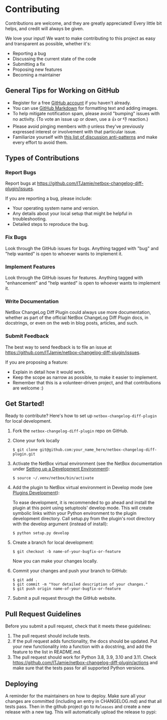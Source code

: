 # Contributing

Contributions are welcome, and they are greatly appreciated! Every little bit
helps, and credit will always be given.

We love your input! We want to make contributing to this project as easy and transparent as possible, whether it's:

- Reporting a bug
- Discussing the current state of the code
- Submitting a fix
- Proposing new features
- Becoming a maintainer

## General Tips for Working on GitHub

* Register for a free [GitHub account](https://github.com/signup) if you haven't already.
* You can use [GitHub Markdown](https://docs.github.com/en/get-started/writing-on-github/getting-started-with-writing-and-formatting-on-github/basic-writing-and-formatting-syntax) for formatting text and adding images.
* To help mitigate notification spam, please avoid "bumping" issues with no activity. (To vote an issue up or down, use a :thumbsup: or :thumbsdown: reaction.)
* Please avoid pinging members with `@` unless they've previously expressed interest or involvement with that particular issue.
* Familiarize yourself with [this list of discussion anti-patterns](https://github.com/bradfitz/issue-tracker-behaviors) and make every effort to avoid them.

## Types of Contributions

### Report Bugs

Report bugs at https://github.com/ITJamie/netbox-changelog-diff-plugin/issues.

If you are reporting a bug, please include:

* Your operating system name and version.
* Any details about your local setup that might be helpful in troubleshooting.
* Detailed steps to reproduce the bug.

### Fix Bugs

Look through the GitHub issues for bugs. Anything tagged with "bug" and "help
wanted" is open to whoever wants to implement it.

### Implement Features

Look through the GitHub issues for features. Anything tagged with "enhancement"
and "help wanted" is open to whoever wants to implement it.

### Write Documentation

NetBox ChangeLog Diff Plugin could always use more documentation, whether as part of the
official NetBox ChangeLog Diff Plugin docs, in docstrings, or even on the web in blog posts,
articles, and such.

### Submit Feedback

The best way to send feedback is to file an issue at https://github.com/ITJamie/netbox-changelog-diff-plugin/issues.

If you are proposing a feature:

* Explain in detail how it would work.
* Keep the scope as narrow as possible, to make it easier to implement.
* Remember that this is a volunteer-driven project, and that contributions
  are welcome :)

## Get Started!

Ready to contribute? Here's how to set up `netbox-changelog-diff-plugin` for local development.

1. Fork the `netbox-changelog-diff-plugin` repo on GitHub.
2. Clone your fork locally

    ```
    $ git clone git@github.com:your_name_here/netbox-changelog-diff-plugin.git
    ```

3. Activate the NetBox virtual environment (see the NetBox documentation under [Setting up a Development Environment](https://docs.netbox.dev/en/stable/development/getting-started/)):

    ```
    $ source ~/.venv/netbox/bin/activate
    ```

4. Add the plugin to NetBox virtual environment in Develop mode (see [Plugins Development](https://docs.netbox.dev/en/stable/plugins/development/)):

    To ease development, it is recommended to go ahead and install the plugin at this point using setuptools' develop mode. This will create symbolic links within your Python environment to the plugin development directory. Call setup.py from the plugin's root directory with the develop argument (instead of install):

    ```
    $ python setup.py develop
    ```

5. Create a branch for local development:

    ```
    $ git checkout -b name-of-your-bugfix-or-feature
    ```

    Now you can make your changes locally.

6. Commit your changes and push your branch to GitHub:

    ```
    $ git add .
    $ git commit -m "Your detailed description of your changes."
    $ git push origin name-of-your-bugfix-or-feature
    ```

7. Submit a pull request through the GitHub website.

## Pull Request Guidelines

Before you submit a pull request, check that it meets these guidelines:

1. The pull request should include tests.
2. If the pull request adds functionality, the docs should be updated. Put
   your new functionality into a function with a docstring, and add the
   feature to the list in README.md.
3. The pull request should work for Python 3.8, 3.9, 3.10 and 3.11. Check
   https://github.com/ITJamie/netbox-changelog-diff-plugin/actions
   and make sure that the tests pass for all supported Python versions.


## Deploying

A reminder for the maintainers on how to deploy.
Make sure all your changes are committed (including an entry in CHANGELOG.md) and that all tests pass.
Then in the github project go to `Releases` and create a new release with a new tag.  This will automatically upload the release to pypi:
